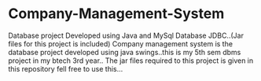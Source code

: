 # Company-Management-System
Database project Developed using Java and MySql Database JDBC..(Jar files for this project is included)
Company management system is the database project developed using java swings..this is my 5th sem dbms project in my btech 3rd year..
The jar files required to this project is given in this repository fell free to use this... 
